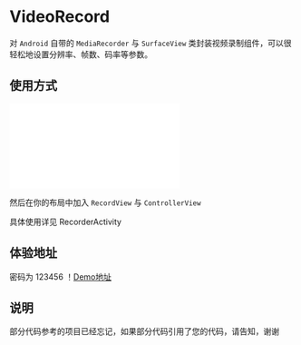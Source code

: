 # VideoRecord

对 `Android` 自带的 `MediaRecorder` 与 `SurfaceView`
类封装视频录制组件，可以很轻松地设置分辨率、帧数、码率等参数。

## 使用方式
![相关权限在](recorder/src/main/AndroidManifest.xml)

然后在你的布局中加入 `RecordView` 与 `ControllerView`

具体使用详见 RecorderActivity

## 体验地址
密码为 123456
！[Demo地址](https://www.pgyer.com/SQcD)

## 说明
部分代码参考的项目已经忘记，如果部分代码引用了您的代码，请告知，谢谢
